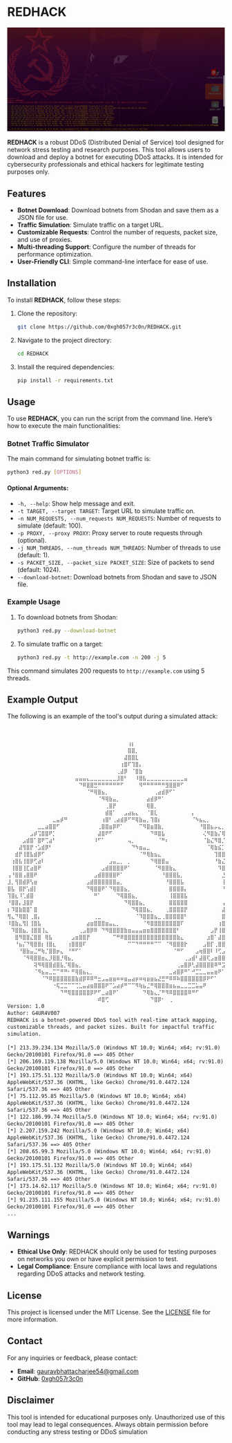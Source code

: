 # REDHACK

![REDHACK Logo](logo.png)

**REDHACK** is a robust DDoS (Distributed Denial of Service) tool designed for network stress testing and research purposes. This tool allows users to download and deploy a botnet for executing DDoS attacks. It is intended for cybersecurity professionals and ethical hackers for legitimate testing purposes only.

## Features

- **Botnet Download**: Download botnets from Shodan and save them as a JSON file for use.
- **Traffic Simulation**: Simulate traffic on a target URL.
- **Customizable Requests**: Control the number of requests, packet size, and use of proxies.
- **Multi-threading Support**: Configure the number of threads for performance optimization.
- **User-Friendly CLI**: Simple command-line interface for ease of use.

## Installation

To install **REDHACK**, follow these steps:

1. Clone the repository:
   ```bash
   git clone https://github.com/0xgh057r3c0n/REDHACK.git
   ```
2. Navigate to the project directory:
   ```bash
   cd REDHACK
   ```
3. Install the required dependencies:
   ```bash
   pip install -r requirements.txt
   ```

## Usage

To use **REDHACK**, you can run the script from the command line. Here’s how to execute the main functionalities:

### Botnet Traffic Simulator

The main command for simulating botnet traffic is:

```bash
python3 red.py [OPTIONS]
```

#### Optional Arguments:

- `-h, --help`: Show help message and exit.
- `-t TARGET, --target TARGET`: Target URL to simulate traffic on.
- `-n NUM_REQUESTS, --num_requests NUM_REQUESTS`: Number of requests to simulate (default: 100).
- `-p PROXY, --proxy PROXY`: Proxy server to route requests through (optional).
- `-j NUM_THREADS, --num_threads NUM_THREADS`: Number of threads to use (default: 1).
- `-s PACKET_SIZE, --packet_size PACKET_SIZE`: Size of packets to send (default: 1024).
- `--download-botnet`: Download botnets from Shodan and save to JSON file.

### Example Usage

1. To download botnets from Shodan:
   ```bash
   python3 red.py --download-botnet
   ```

2. To simulate traffic on a target:
   ```bash
   python3 red.py -t http://example.com -n 200 -j 5
   ```

This command simulates 200 requests to `http://example.com` using 5 threads.

## Example Output
The following is an example of the tool's output during a simulated attack:

```

⠀
⠀⠀⠀⠀⠀⠀⠀⠀⠀⠀⠀⠀⠀⠀⠀⠀⠀⠀⠀⠀⠀⠀⠀⠀⠀⠀⠀⠀⠀⠀⠀⠀⢰⡆⠀⠀⠀⠀⠀⠀⠀⠀⠀⠀⠀⠀⠀⠀⠀⠀⠀⠀⠀⠀⠀⠀⠀⠀⠀⠀⠀⠀⠀⠀⠀
⠀⠀⠀⠀⠀⠀⠀⠀⠀⠀⠀⠀⠀⠀⠀⠀⠀⠀⠀⠀⠀⠀⠀⠀⠀⠀⠀⠀⠀⠀⠀⠀⣿⣿⡀⠀⠀⠀⠀⠀⠀⠀⠀⠀⠀⠀⠀⠀⠀⠀⠀⠀⠀⠀⠀⠀⠀⠀⠀⠀⠀⠀⠀⠀⠀
⠀⠀⠀⠀⠀⠀⠀⠀⠀⠀⠀⠀⠀⠀⠀⠀⠀⠀⠀⠀⠀⠀⠀⠀⠀⠀⠀⠀⠀⠀⠀⣼⣿⣿⣇⠀⠀⠀⠀⠀⠀⠀⠀⠀⠀⠀⠀⠀⠀⠀⠀⠀⠀⠀⠀⠀⠀⠀⠀⠀⠀⠀⠀⠀⠀
⠀⠀⠀⠀⠀⠀⠀⠀⠀⠀⠀⠀⠀⠀⠀⠀⠀⠀⠀⠀⠀⠀⠀⠀⠀⠀⠀⠀⠀⠀⢰⣿⠏⢹⣿⡄⠀⠀⠀⠀⠀⠀⠀⠀⠀⠀⠀⠀⠀⠀⠀⠀⠀⠀⠀⠀⠀⠀⠀⠀⠀⠀⠀⠀⠀
⠀⠀⠀⠀⠀⠀⠀⠀⠀⠀⠀⠀⠀⠀⠀⠀⠀⠀⠀⠀⠀⠀⠀⠀⠀⠀⠀⠀⠀⢀⣼⡿⠀⠈⣿⣷⠀⠀⠀⠀⠀⠀⠀⠀⠀⠀⠀⠀⠀⠀⠀⠀⠀⠀⠀⠀⠀⠀⠀⠀⠀⠀⠀⠀⠀
⠀⠀⠀⠀⠀⠀⠀⠀⠀⠀⠀⠀⠀⠀⠀⠀⠀⠀⣤⣤⣤⣄⣀⣀⣀⣀⣀⣀⣀⣸⣿⠃⠀⠀⠸⣿⣧⣀⣀⣀⣀⣀⣀⣀⣀⣀⣀⣤⠀⠀⠀⠀⠀⠀⠀⠀⠀⠀⠀⠀⠀⠀⠀⠀⠀
⠀⠀⠀⠀⠀⠀⠀⠀⠀⠀⠀⠀⠀⠀⠀⠀⠀⠀⠀⠙⠿⣿⣿⣛⠛⠛⠛⠛⠛⠛⠋⠀⠀⠀⠀⠻⠛⠛⠛⠛⠛⠛⣻⣿⣿⠿⠋⠀⠀⠀⠀⠀⠀⠀⠀⠀⠀⠀⠀⠀⠀⠀⠀⠀⠀
⠀⠀⠀⠀⠀⠀⠀⠀⠀⠀⠀⠀⠀⠀⠀⠀⠀⠀⠀⠀⠀⠈⠛⢿⣿⣦⡀⠀⠀⠀⠀⠀⠀⠀⠀⠀⠀⠀⠀⢀⣴⣾⡿⠋⠁⠀⠀⠀⠀⠀⠀⠀⠀⠀⠀⠀⠀⠀⠀⠀⠀⠀⠀⠀⠀
⠀⠀⠀⠀⠀⠀⠀⠀⠀⠀⠀⠀⠀⠀⠀⠀⠀⠀⠀⠀⠀⠀⠀⠀⠈⠻⢿⣷⣤⡀⠀⠀⠀⠀⠀⠀⠀⣴⣾⡿⠛⠁⠀⠀⠀⠀⠀⠀⠀⠀⠀⠀⠀⠀⠀⠀⠀⠀⠀⠀⠀⠀⠀⠀⠀
⠀⠀⠀⠀⠀⠀⠀⠀⠀⠀⠀⠀⠀⠀⠀⠀⠀⠀⠀⠀⠀⠀⠀⠀⠀⠀⢀⣿⡟⠀⠀⠀⠀⠀⠀⠀⠀⢿⣿⡀⠀⠀⠀⠀⠀⠀⠀⠀⠀⠀⠀⠀⠀⠀⠀⠀⠀⠀⠀⠀⠀⠀⠀⠀⠀
⠀⠀⠀⠀⠀⠀⠀⠀⠀⠀⠀⠀⠀⠀⠀⠀⠀⠀⠀⠀⠀⠀⠀⠀⠀⠀⣾⣿⠁⠀⠀⣠⣴⣦⣄⠀⠀⠈⣿⣇⠀⠀⠀⠀⠀⠀⠀⠀⠀⡄⠀⠀⠀⠀⠀⠀⠀⠀⠀⠀⠀⠀⠀⠀⠀
⠀⠀⠀⠀⠀⠀⠀⠀⠀⠀⠀⠀⣀⣤⡾⠛⠀⠀⠀⠀⠀⠀⠀⠀⠀⢰⣿⠃⢀⣴⣾⡿⠋⠛⢿⣷⣤⡀⢹⣿⡆⠀⠀⠀⠀⠀⠀⠀⠀⠈⠳⣦⣄⡀⠀⠀⠀⠀⠀⠀⠀⠀⠀⠀⠀
⠀⠀⠀⠀⠀⠀⠀⠀⣀⣀⣴⣿⣿⠋⠀⠀⠀⠀⠀⠀⠀⠀⠀⠀⢀⣿⣿⣶⡿⠟⠁⠀⠀⠀⠀⠉⠻⣿⣶⣿⣷⡀⠀⠀⠀⠀⠀⠀⠀⠀⠀⠘⣿⣿⣦⡤⣄⡀⠀⠀⠀⠀⠀⠀⠀
⠀⠀⠀⠀⠀⠀⣠⡾⢩⣿⣿⠟⡁⠀⠀⠀⠀⠀⠀⠀⠀⠀⠀⠀⣼⣿⠟⠋⠀⠀⠀⠀⠀⠀⠀⠀⠀⠀⠙⠿⣿⣧⠀⠀⠀⠀⠀⠀⠀⠀⠀⠀⢌⠻⣿⣷⡌⢿⣦⡀⠀⠀⠀⠀⠀
⠀⠀⠀⠀⣠⣾⣿⠁⣿⠟⢉⣴⠃⠀⠀⠀⠀⠀⠀⠀⠀⠀⠀⠸⠋⠁⠀⠀⠀⠀⠀⠀⢤⡀⠀⠀⠀⠀⠀⠀⠈⠛⠆⠀⠀⠀⠀⠀⠀⠀⠀⠀⠈⣷⣌⠻⣿⡈⣿⣷⣤⡀⠀⠀⠀
⠀⠀⠀⣼⢻⣿⡟⠐⣡⣾⡿⠃⠀⠀⠀⠀⠀⠀⠀⠀⠀⠀⠀⠀⠀⠀⠀⠀⠀⠀⠀⠀⠀⠙⠳⣶⣤⣀⠀⠀⠀⠀⠀⠀⠀⠀⠀⠀⠀⠀⠀⠀⠀⠈⢿⣷⣮⡁⢹⣿⡇⣷⡀⠀⠀
⠀⠀⣾⡟⢸⣿⣧⣾⡿⠋⠀⠀⠀⠀⠀⠀⠀⠀⠀⠀⠀⠀⠀⠀⠀⠀⠀⠀⠀⠀⠀⠀⠀⠀⠀⠈⠛⢿⣷⣦⣄⠀⠀⠀⠀⠀⠀⠀⠀⠀⠀⠀⠀⠀⠀⢹⣿⣿⣾⣿⡇⣸⣿⠀⠀
⠀⢰⣿⣧⢸⣿⡿⢋⣴⠇⠀⠀⠀⠀⠀⠀⠀⠀⠀⠀⠀⠀⠀⠀⠀⠀⠀⣠⣤⣀⡀⠀⡀⠀⠀⠀⠀⠀⠙⢿⣿⣿⣤⠀⠀⠀⠀⠀⠀⠀⠀⠀⠀⠀⠀⠘⣷⣌⠻⣿⡇⣿⣿⡇⠀
⠀⢸⣿⣿⢸⣏⣴⣿⠟⠀⠀⠀⠀⠀⠀⠀⠀⠀⠀⠀⠀⠀⠀⠀⠀⣠⣾⣿⣿⣿⣿⠟⠁⠀⠀⠀⠀⠀⠀⠈⠻⣿⣿⣷⣄⠀⠀⠀⠀⠀⠀⠀⠀⠀⠀⠀⠹⣿⣷⣌⠃⣿⣿⡇⠀
⢠⠘⣿⣿⢠⣿⣿⠟⠀⠀⠀⠀⠀⠀⠀⠀⠀⠀⠀⠀⠀⠀⠀⣠⣾⣿⣿⣿⣿⠟⠁⠀⠀⠀⠀⠀⠀⠀⠀⠀⠀⠘⣿⣿⣿⣧⡀⠀⠀⠀⠀⠀⠀⠀⠀⠀⠀⣘⢿⣿⣦⣿⣿⠇⣀
⣸⡀⢻⣿⣾⡿⢣⣶⠀⠀⠀⠀⠀⠀⠀⠀⠀⠀⠀⠀⠀⣠⣾⣿⣿⣿⣿⣿⣿⣤⡀⠀⠀⠀⠀⠀⠀⠀⠀⠀⠀⠀⠘⣿⣿⣿⣧⠀⠀⠀⠀⠀⠀⠀⠀⠀⠀⢸⡌⠻⣿⣿⡿⢀⣿
⣿⣧⠀⣿⡟⢡⣾⡇⠀⠀⠀⠀⠀⠀⠀⠀⠀⠀⠀⠀⠀⠙⢿⣿⣿⠟⠁⠙⢿⣿⣿⣦⡀⠀⠀⠀⠀⠀⠀⠀⠀⠀⠀⣿⣿⣿⣿⡄⠀⠀⠀⠀⠀⠀⠀⠀⠀⠘⣿⣄⠹⣿⠃⣸⣿
⢹⣿⣆⠸⢁⣾⣿⠀⠀⠀⠀⠀⠀⠀⠀⠀⠀⠀⠀⠀⠀⠀⠀⠛⠁⠀⠀⠀⠀⠙⢿⣿⣿⣦⡀⠀⠀⠀⠀⠀⠀⠀⠀⢸⣿⣿⣿⣧⠀⠀⠀⠀⠀⠀⠀⠀⠀⠀⢿⣿⣆⠛⣰⣿⡿
⠘⣿⣿⡄⣸⣿⡟⠀⠀⠀⠀⠀⠀⠀⠀⠀⠀⠀⠀⠀⠀⠀⠀⠀⠀⠀⠀⠀⠀⠀⠀⠙⢿⣿⣿⣦⡀⠀⠀⠀⠀⠀⠀⣿⣿⣿⣿⣿⠀⠀⠀⠀⠀⠀⠀⠀⠀⢠⠼⣿⣿⢀⣿⣿⠇
⡆⠹⣿⣷⣿⣿⠁⣿⠀⠀⠀⠀⠀⠀⠀⠀⠀⠀⠀⠀⠀⠀⠀⠀⠀⠀⠀⠀⠀⠀⠀⠀⠀⠙⢿⣿⣿⣦⡀⠀⠀⠀⢀⣿⣿⣿⣿⡟⠀⠀⠀⠀⠀⠀⠀⠀⠀⣼⡀⢻⣿⣾⣿⠏⢠
⢻⣄⠙⢿⣿⡇⢀⣿⡄⠀⠀⠀⠀⠀⠀⠀⠀⠀⠀⠀⠀⠀⠀⢀⣀⠀⠀⠀⠀⠀⠀⠀⠀⠀⠈⠹⣿⣿⣿⣦⣀⢀⣿⣿⣿⣿⣿⠃⠀⠀⠀⠀⠀⠀⠀⠀⠀⣿⡇⠘⣿⡿⠁⣠⣿
⠸⣿⣷⣄⢻⡇⢸⣿⣧⠀⠀⠀⠀⠀⠀⠀⠀⠀⠀⠀⠀⣴⣶⣿⣿⣿⣶⣤⣄⡀⠀⠀⠀⠀⠀⠀⠈⠻⣿⣿⣿⣿⣿⣿⣿⣿⠏⠀⠀⠀⠀⠀⠀⠀⠀⠀⢰⣿⣿⢰⡟⣠⣾⣿⠇
⠀⠹⣿⣿⣦⡀⢸⣿⣿⢸⣄⠀⠀⠀⠀⠀⠀⠀⠀⢀⣠⣿⡿⠿⠀⠙⠻⣿⣿⣿⣿⣷⣶⣤⣤⣤⣶⣶⣿⣿⣿⣿⣿⣿⣿⠃⠀⠀⠀⠀⠀⠀⠀⠀⣠⡟⢸⣿⣿⢠⣾⣿⣿⠋⠀
⠀⠀⣿⠻⣿⣿⣌⣿⣿⠀⢿⣧⠀⠀⠀⠀⠀⣠⣶⣿⣿⡟⠀⠀⠀⠀⠀⠀⠉⠛⠿⣿⣿⣿⣿⣿⣿⣿⣿⣿⣿⣿⣿⣿⣿⣷⣄⠀⠀⠀⠀⠀⠀⣰⣿⠁⣼⣿⣣⣿⣿⠟⣱⠆⠀
⠀⠀⠘⣦⡌⠙⢿⣿⣿⡆⢸⣿⣆⠀⠀⠀⢰⣿⣿⣿⠏⠀⠀⠀⠀⠀⠀⠀⠀⠀⠀⠀⠉⠉⠙⠛⠛⠛⠛⠉⠉⠀⠈⠻⣿⣿⣿⡗⠀⠀⠀⠀⣠⣿⡏⢀⣿⣿⠿⠋⢠⣶⠏⠀⠀
⠀⠀⠀⠘⣿⣷⣤⣈⠛⢷⡈⣿⣿⡶⣄⠀⠘⠛⠋⠁⠀⠀⠀⠀⠀⠀⠀⠀⠀⠀⠀⠀⠀⠀⠀⠀⠀⠀⠀⠀⠀⠀⠀⠀⠈⠛⠋⠀⠀⠀⣠⢶⣿⣿⠇⠸⢋⣠⣤⣾⡿⠃⠀⠀⠀
⠀⠀⠀⠀⠈⠻⢿⣿⣿⣶⣄⡸⣿⣿⡘⢿⣦⡀⠀⠀⠀⠀⠀⠀⠀⠀⠀⠀⠀⠀⠀⠀⠀⠀⠀⠀⠀⠀⠀⠀⠀⠀⠀⠀⠀⠀⠀⢀⣠⣾⠃⣼⣿⢏⣠⣶⣿⣿⡿⠛⠁⠀⠀⠀⠀
⠀⠀⠀⠀⠀⠀⠀⢽⠻⢿⣿⣿⣾⣿⣧⡈⢿⣿⣦⡀⠀⠀⠀⠀⠀⠀⠀⠀⠀⠀⠀⠀⠀⠀⠀⠀⠀⠀⠀⠀⠀⠀⠀⠀⠀⢀⣤⣿⡿⢃⣼⣿⣿⣿⣿⠿⠛⣩⠆⠀⠀⠀⠀⠀⠀
⠀⠀⠀⠀⠀⠀⠀⠈⠻⣦⣤⣀⣉⠉⠛⠛⠂⠛⢿⣿⣦⣄⡀⠀⠀⠀⠀⠀⠀⠀⠀⠀⠀⠀⠀⠀⠀⠀⠀⠀⠀⠀⠀⣀⣴⣿⡿⠛⠁⠚⣉⣁⣀⣤⣤⣶⠟⠁⠀⠀⠀⠀⠀⠀⠀
⠀⠀⠀⠀⠀⠀⠀⠀⠀⠈⠙⠿⣿⣿⣿⣿⣿⣿⣷⣾⡿⠿⠿⠛⣒⣠⣤⣶⣶⠶⠶⣶⣤⣴⡶⠶⢶⣶⣶⣦⣜⣛⠛⠿⠿⠷⣿⣿⣿⣿⣿⣿⡿⠟⠋⠁⠀⠀⠀⠀⠀⠀⠀⠀⠀
⠀⠀⠀⠀⠀⠀⠀⠀⠀⠀⠀⠀⠐⢯⣉⣉⠉⠉⢉⣁⣤⣴⣶⣿⣿⣿⠟⠉⣡⣴⡾⠛⠉⠉⠻⢷⣦⣈⠛⢿⣿⣿⣿⣶⣦⣤⣀⣀⣉⣉⣥⣤⠟⠀⠀⠀⠀⠀⠀⠀⠀⠀⠀⠀⠀
⠀⠀⠀⠀⠀⠀⠀⠀⠀⠀⠀⠀⠀⠀⠙⠛⢿⣿⣿⣿⣿⣿⡿⠟⠋⣀⣴⣿⠟⠁⠀⠀⠀⠀⠀⠀⠙⢿⣷⣄⡈⠛⠻⠿⣿⣿⣿⣿⠿⠛⠋⠀⠀⠀⠀⠀⠀⠀⠀⠀⠀⠀⠀⠀⠀
⠀⠀⠀⠀⠀⠀⠀⠀⠀⠀⠀⠀⠀⠀⠀⠀⠀⠀⠀⠀⠀⠀⠀⠀⠾⣿⢋⠀⠀⠀⠀⠀⠀⠀⠀⠀⠀⠀⠙⣿⡿⠂⠀⢀⠀⠀⠀⠀⠀⠀⠀⠀⠀⠀⠀⠀⠀⠀⠀⠀⠀⠀⠀⠀⠀
Version: 1.0
Author: G4UR4V007
REDHACK is a botnet-powered DDoS tool with real-time attack mapping, customizable threads, and packet sizes. Built for impactful traffic simulation.

[*] 213.39.234.134 Mozilla/5.0 (Windows NT 10.0; Win64; x64; rv:91.0) Gecko/20100101 Firefox/91.0 ==> 405 Other
[*] 206.169.119.138 Mozilla/5.0 (Windows NT 10.0; Win64; x64; rv:91.0) Gecko/20100101 Firefox/91.0 ==> 405 Other
[*] 193.175.51.132 Mozilla/5.0 (Windows NT 10.0; Win64; x64) AppleWebKit/537.36 (KHTML, like Gecko) Chrome/91.0.4472.124 Safari/537.36 ==> 405 Other
[*] 75.112.95.85 Mozilla/5.0 (Windows NT 10.0; Win64; x64) AppleWebKit/537.36 (KHTML, like Gecko) Chrome/91.0.4472.124 Safari/537.36 ==> 405 Other
[*] 122.186.99.74 Mozilla/5.0 (Windows NT 10.0; Win64; x64; rv:91.0) Gecko/20100101 Firefox/91.0 ==> 405 Other
[*] 2.207.159.242 Mozilla/5.0 (Windows NT 10.0; Win64; x64) AppleWebKit/537.36 (KHTML, like Gecko) Chrome/91.0.4472.124 Safari/537.36 ==> 405 Other
[*] 208.65.99.3 Mozilla/5.0 (Windows NT 10.0; Win64; x64; rv:91.0) Gecko/20100101 Firefox/91.0 ==> 405 Other
[*] 193.175.51.132 Mozilla/5.0 (Windows NT 10.0; Win64; x64) AppleWebKit/537.36 (KHTML, like Gecko) Chrome/91.0.4472.124 Safari/537.36 ==> 405 Other
[*] 173.14.62.117 Mozilla/5.0 (Windows NT 10.0; Win64; x64; rv:91.0) Gecko/20100101 Firefox/91.0 ==> 405 Other
[*] 91.235.111.155 Mozilla/5.0 (Windows NT 10.0; Win64; x64; rv:91.0) Gecko/20100101 Firefox/91.0 ==> 405 Other
...
```

## Warnings
- **Ethical Use Only**: REDHACK should only be used for testing purposes on networks you own or have explicit permission to test.
- **Legal Compliance**: Ensure compliance with local laws and regulations regarding DDoS attacks and network testing.



## License

This project is licensed under the MIT License. See the [LICENSE](LICENSE) file for more information.

## Contact

For any inquiries or feedback, please contact:

- **Email**: gauravbhattacharjee54@gmail.com
- **GitHub**: [0xgh057r3c0n](https://github.com/0xgh057r3c0n)

## Disclaimer
This tool is intended for educational purposes only. Unauthorized use of this tool may lead to legal consequences. Always obtain permission before conducting any stress testing or DDoS simulation

